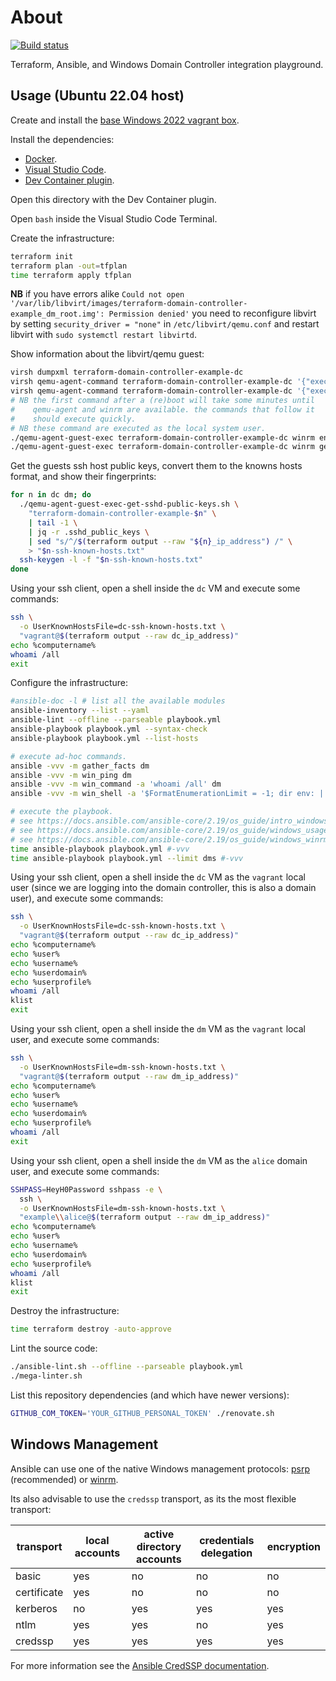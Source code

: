 # About

[![Build status](https://github.com/rgl/terraform-libvirt-ansible-windows-domain-controller-example/workflows/build/badge.svg)](https://github.com/rgl/terraform-libvirt-ansible-windows-domain-controller-example/actions?query=workflow%3Abuild)

Terraform, Ansible, and Windows Domain Controller integration playground.

## Usage (Ubuntu 22.04 host)

Create and install the [base Windows 2022 vagrant box](https://github.com/rgl/windows-vagrant).

Install the dependencies:

* [Docker](https://docs.docker.com/engine/install/).
* [Visual Studio Code](https://code.visualstudio.com).
* [Dev Container plugin](https://marketplace.visualstudio.com/items?itemName=ms-vscode-remote.remote-containers).

Open this directory with the Dev Container plugin.

Open `bash` inside the Visual Studio Code Terminal.

Create the infrastructure:

```bash
terraform init
terraform plan -out=tfplan
time terraform apply tfplan
```

**NB** if you have errors alike `Could not open '/var/lib/libvirt/images/terraform-domain-controller-example_dm_root.img': Permission denied'` you need to reconfigure libvirt by setting `security_driver = "none"` in `/etc/libvirt/qemu.conf` and restart libvirt with `sudo systemctl restart libvirtd`.

Show information about the libvirt/qemu guest:

```bash
virsh dumpxml terraform-domain-controller-example-dc
virsh qemu-agent-command terraform-domain-controller-example-dc '{"execute":"guest-info"}' --pretty
virsh qemu-agent-command terraform-domain-controller-example-dc '{"execute":"guest-network-get-interfaces"}' --pretty
# NB the first command after a (re)boot will take some minutes until
#    qemu-agent and winrm are available. the commands that follow it
#    should execute quickly.
# NB these command are executed as the local system user.
./qemu-agent-guest-exec terraform-domain-controller-example-dc winrm enumerate winrm/config/listener
./qemu-agent-guest-exec terraform-domain-controller-example-dc winrm get winrm/config
```

Get the guests ssh host public keys, convert them to the knowns hosts format,
and show their fingerprints:

```bash
for n in dc dm; do
  ./qemu-agent-guest-exec-get-sshd-public-keys.sh \
    "terraform-domain-controller-example-$n" \
    | tail -1 \
    | jq -r .sshd_public_keys \
    | sed "s/^/$(terraform output --raw "${n}_ip_address") /" \
    > "$n-ssh-known-hosts.txt"
  ssh-keygen -l -f "$n-ssh-known-hosts.txt"
done
```

Using your ssh client, open a shell inside the `dc` VM and execute some commands:

```bash
ssh \
  -o UserKnownHostsFile=dc-ssh-known-hosts.txt \
  "vagrant@$(terraform output --raw dc_ip_address)"
echo %computername%
whoami /all
exit
```

Configure the infrastructure:

```bash
#ansible-doc -l # list all the available modules
ansible-inventory --list --yaml
ansible-lint --offline --parseable playbook.yml
ansible-playbook playbook.yml --syntax-check
ansible-playbook playbook.yml --list-hosts

# execute ad-hoc commands.
ansible -vvv -m gather_facts dm
ansible -vvv -m win_ping dm
ansible -vvv -m win_command -a 'whoami /all' dm
ansible -vvv -m win_shell -a '$FormatEnumerationLimit = -1; dir env: | Sort-Object Name | Format-Table -AutoSize | Out-String -Stream -Width ([int]::MaxValue) | ForEach-Object {$_.TrimEnd()}' dm

# execute the playbook.
# see https://docs.ansible.com/ansible-core/2.19/os_guide/intro_windows.html
# see https://docs.ansible.com/ansible-core/2.19/os_guide/windows_usage.html
# see https://docs.ansible.com/ansible-core/2.19/os_guide/windows_winrm.html#winrm-limitations
time ansible-playbook playbook.yml #-vvv
time ansible-playbook playbook.yml --limit dms #-vvv
```

Using your ssh client, open a shell inside the `dc` VM as the `vagrant` local user (since we are logging into the domain controller, this is also a domain user), and execute some commands:

```bash
ssh \
  -o UserKnownHostsFile=dc-ssh-known-hosts.txt \
  "vagrant@$(terraform output --raw dc_ip_address)"
echo %computername%
echo %user%
echo %username%
echo %userdomain%
echo %userprofile%
whoami /all
klist
exit
```

Using your ssh client, open a shell inside the `dm` VM as the `vagrant` local user, and execute some commands:

```bash
ssh \
  -o UserKnownHostsFile=dm-ssh-known-hosts.txt \
  "vagrant@$(terraform output --raw dm_ip_address)"
echo %computername%
echo %user%
echo %username%
echo %userdomain%
echo %userprofile%
whoami /all
exit
```

Using your ssh client, open a shell inside the `dm` VM as the `alice` domain user, and execute some commands:

```bash
SSHPASS=HeyH0Password sshpass -e \
  ssh \
  -o UserKnownHostsFile=dm-ssh-known-hosts.txt \
  "example\\alice@$(terraform output --raw dm_ip_address)"
echo %computername%
echo %user%
echo %username%
echo %userdomain%
echo %userprofile%
whoami /all
klist
exit
```

Destroy the infrastructure:

```bash
time terraform destroy -auto-approve
```

Lint the source code:

```bash
./ansible-lint.sh --offline --parseable playbook.yml
./mega-linter.sh
```

List this repository dependencies (and which have newer versions):

```bash
GITHUB_COM_TOKEN='YOUR_GITHUB_PERSONAL_TOKEN' ./renovate.sh
```

## Windows Management

Ansible can use one of the native Windows management protocols: [psrp](https://docs.ansible.com/ansible-core/2.19/collections/ansible/builtin/psrp_connection.html) (recommended) or [winrm](https://docs.ansible.com/ansible-core/2.19/collections/ansible/builtin/winrm_connection.html).

Its also advisable to use the `credssp` transport, as its the most flexible transport:

| transport   | local accounts | active directory accounts | credentials delegation | encryption |
|-------------|----------------|---------------------------|------------------------|------------|
| basic       | yes            | no                        | no                     | no         |
| certificate | yes            | no                        | no                     | no         |
| kerberos    | no             | yes                       | yes                    | yes        |
| ntlm        | yes            | yes                       | no                     | yes        |
| credssp     | yes            | yes                       | yes                    | yes        |

For more information see the [Ansible CredSSP documentation](https://docs.ansible.com/ansible-core/2.19/os_guide/windows_winrm.html#credssp).
